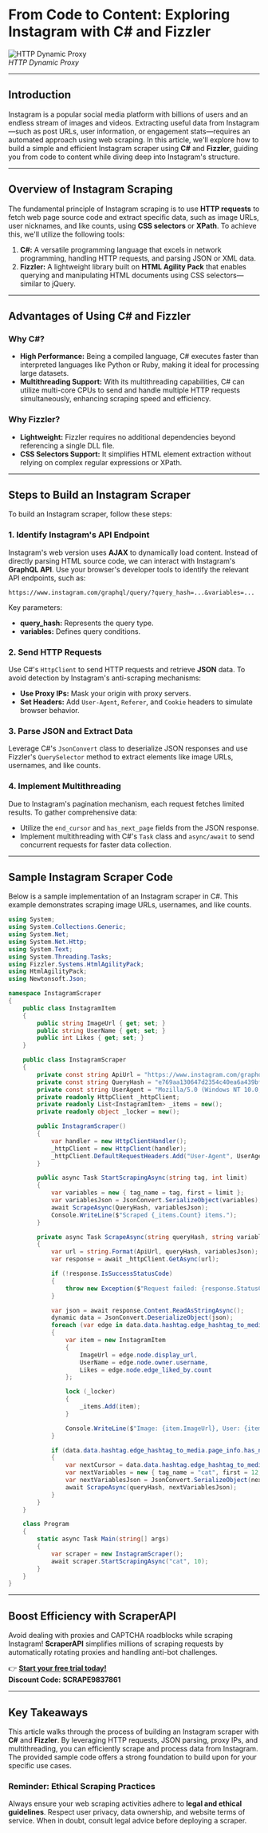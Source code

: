 
# **From Code to Content: Exploring Instagram with C# and Fizzler**

![HTTP Dynamic Proxy](https://developer.qcloudimg.com/http-save/yehe-7753634/4f053c219336fe4b67e94e65a1ffa50d.jpg)  
*HTTP Dynamic Proxy*

---

## **Introduction**

Instagram is a popular social media platform with billions of users and an endless stream of images and videos. Extracting useful data from Instagram—such as post URLs, user information, or engagement stats—requires an automated approach using web scraping. In this article, we'll explore how to build a simple and efficient Instagram scraper using **C#** and **Fizzler**, guiding you from code to content while diving deep into Instagram's structure.

---

## **Overview of Instagram Scraping**

The fundamental principle of Instagram scraping is to use **HTTP requests** to fetch web page source code and extract specific data, such as image URLs, user nicknames, and like counts, using **CSS selectors** or **XPath**. To achieve this, we'll utilize the following tools:

1. **C#:** A versatile programming language that excels in network programming, handling HTTP requests, and parsing JSON or XML data.
2. **Fizzler:** A lightweight library built on **HTML Agility Pack** that enables querying and manipulating HTML documents using CSS selectors—similar to jQuery.

---

## **Advantages of Using C# and Fizzler**

### Why C#?

- **High Performance:** Being a compiled language, C# executes faster than interpreted languages like Python or Ruby, making it ideal for processing large datasets.
- **Multithreading Support:** With its multithreading capabilities, C# can utilize multi-core CPUs to send and handle multiple HTTP requests simultaneously, enhancing scraping speed and efficiency.

### Why Fizzler?

- **Lightweight:** Fizzler requires no additional dependencies beyond referencing a single DLL file.
- **CSS Selectors Support:** It simplifies HTML element extraction without relying on complex regular expressions or XPath.

---

## **Steps to Build an Instagram Scraper**

To build an Instagram scraper, follow these steps:

### 1. **Identify Instagram's API Endpoint**

Instagram's web version uses **AJAX** to dynamically load content. Instead of directly parsing HTML source code, we can interact with Instagram's **GraphQL API**. Use your browser's developer tools to identify the relevant API endpoints, such as:

```url
https://www.instagram.com/graphql/query/?query_hash=...&variables=...
```

Key parameters:
- **query_hash:** Represents the query type.
- **variables:** Defines query conditions.

### 2. **Send HTTP Requests**

Use C#'s `HttpClient` to send HTTP requests and retrieve **JSON** data. To avoid detection by Instagram's anti-scraping mechanisms:
- **Use Proxy IPs:** Mask your origin with proxy servers.
- **Set Headers:** Add `User-Agent`, `Referer`, and `Cookie` headers to simulate browser behavior.

### 3. **Parse JSON and Extract Data**

Leverage C#'s `JsonConvert` class to deserialize JSON responses and use Fizzler's `QuerySelector` method to extract elements like image URLs, usernames, and like counts.

### 4. **Implement Multithreading**

Due to Instagram's pagination mechanism, each request fetches limited results. To gather comprehensive data:
- Utilize the `end_cursor` and `has_next_page` fields from the JSON response.
- Implement multithreading with C#'s `Task` class and `async/await` to send concurrent requests for faster data collection.

---

## **Sample Instagram Scraper Code**

Below is a sample implementation of an Instagram scraper in C#. This example demonstrates scraping image URLs, usernames, and like counts.

```csharp
using System;
using System.Collections.Generic;
using System.Net;
using System.Net.Http;
using System.Text;
using System.Threading.Tasks;
using Fizzler.Systems.HtmlAgilityPack;
using HtmlAgilityPack;
using Newtonsoft.Json;

namespace InstagramScraper
{
    public class InstagramItem
    {
        public string ImageUrl { get; set; }
        public string UserName { get; set; }
        public int Likes { get; set; }
    }

    public class InstagramScraper
    {
        private const string ApiUrl = "https://www.instagram.com/graphql/query/?query_hash={0}&variables={1}";
        private const string QueryHash = "e769aa130647d2354c40ea6a439bfc08";
        private const string UserAgent = "Mozilla/5.0 (Windows NT 10.0; Win64; x64)";
        private readonly HttpClient _httpClient;
        private readonly List<InstagramItem> _items = new();
        private readonly object _locker = new();

        public InstagramScraper()
        {
            var handler = new HttpClientHandler();
            _httpClient = new HttpClient(handler);
            _httpClient.DefaultRequestHeaders.Add("User-Agent", UserAgent);
        }

        public async Task StartScrapingAsync(string tag, int limit)
        {
            var variables = new { tag_name = tag, first = limit };
            var variablesJson = JsonConvert.SerializeObject(variables);
            await ScrapeAsync(QueryHash, variablesJson);
            Console.WriteLine($"Scraped {_items.Count} items.");
        }

        private async Task ScrapeAsync(string queryHash, string variablesJson)
        {
            var url = string.Format(ApiUrl, queryHash, variablesJson);
            var response = await _httpClient.GetAsync(url);

            if (!response.IsSuccessStatusCode)
            {
                throw new Exception($"Request failed: {response.StatusCode}");
            }

            var json = await response.Content.ReadAsStringAsync();
            dynamic data = JsonConvert.DeserializeObject(json);
            foreach (var edge in data.data.hashtag.edge_hashtag_to_media.edges)
            {
                var item = new InstagramItem
                {
                    ImageUrl = edge.node.display_url,
                    UserName = edge.node.owner.username,
                    Likes = edge.node.edge_liked_by.count
                };

                lock (_locker)
                {
                    _items.Add(item);
                }

                Console.WriteLine($"Image: {item.ImageUrl}, User: {item.UserName}, Likes: {item.Likes}");
            }

            if (data.data.hashtag.edge_hashtag_to_media.page_info.has_next_page)
            {
                var nextCursor = data.data.hashtag.edge_hashtag_to_media.page_info.end_cursor;
                var nextVariables = new { tag_name = "cat", first = 12, after = nextCursor };
                var nextVariablesJson = JsonConvert.SerializeObject(nextVariables);
                await ScrapeAsync(queryHash, nextVariablesJson);
            }
        }
    }

    class Program
    {
        static async Task Main(string[] args)
        {
            var scraper = new InstagramScraper();
            await scraper.StartScrapingAsync("cat", 10);
        }
    }
}
```

---

## **Boost Efficiency with ScraperAPI**

Avoid dealing with proxies and CAPTCHA roadblocks while scraping Instagram! **ScraperAPI** simplifies millions of scraping requests by automatically rotating proxies and handling anti-bot challenges.

👉 **[Start your free trial today!](https://bit.ly/Scraperapi)**  
**Discount Code:** **SCRAPE9837861**

---

## **Key Takeaways**

This article walks through the process of building an Instagram scraper with **C#** and **Fizzler**. By leveraging HTTP requests, JSON parsing, proxy IPs, and multithreading, you can efficiently scrape and process data from Instagram. The provided sample code offers a strong foundation to build upon for your specific use cases.

### **Reminder: Ethical Scraping Practices**
Always ensure your web scraping activities adhere to **legal and ethical guidelines**. Respect user privacy, data ownership, and website terms of service. When in doubt, consult legal advice before deploying a scraper.
